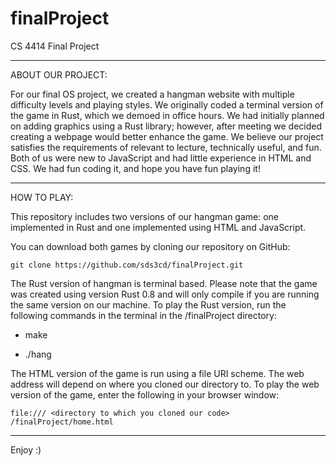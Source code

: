 finalProject
============

CS 4414 Final Project
__________________
ABOUT OUR PROJECT:

For our final OS project, we created a hangman website with multiple difficulty levels and playing styles. We originally coded a terminal version of the game in Rust, which we demoed in office hours.  We had initially planned on adding graphics using a Rust library; however, after meeting we decided creating a webpage would better enhance the game.  We believe our project satisfies the requirements of relevant to lecture, technically useful, and fun.  Both of us were new to JavaScript and had little experience in HTML and CSS.  We had fun coding it, and hope you have fun playing it!

__________________
HOW TO PLAY:

This repository includes two versions of our hangman game: one implemented in Rust and one implemented using HTML and JavaScript. 

You can download both games by cloning our repository on GitHub:

	git clone https://github.com/sds3cd/finalProject.git

The Rust version of hangman is terminal based.    Please note that the game was created using version Rust 0.8 and will only compile if you are running the same version on our machine.  To play the Rust version, run the following commands in the terminal in the /finalProject directory:

- make
  
- ./hang

The HTML version of the game is run using a file URI scheme.  The web address will depend on where you cloned our directory to.  To play the web version of the game, enter the following in your browser window: 

	file:/// <directory to which you cloned our code> /finalProject/home.html

 __________________
Enjoy :)
